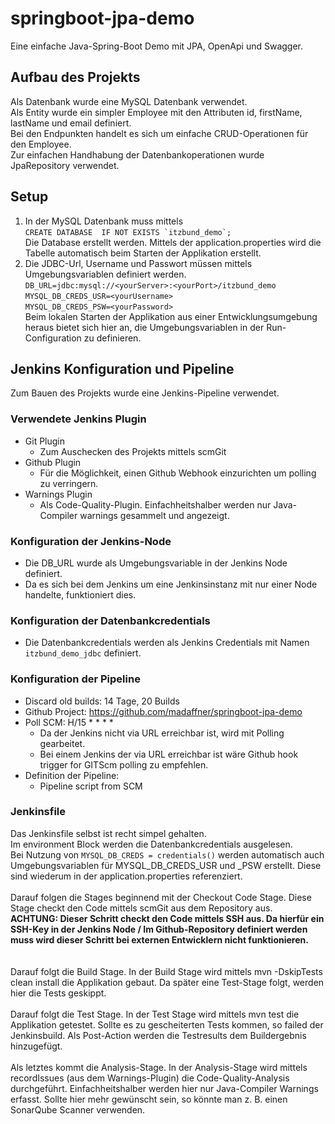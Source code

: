 # springboot-jpa-demo

Eine einfache Java-Spring-Boot Demo mit JPA, OpenApi und Swagger.<br>

## Aufbau des Projekts

Als Datenbank wurde eine MySQL Datenbank verwendet. <br>
Als Entity wurde ein simpler Employee mit den Attributen id, firstName, lastName und email definiert.<br>
Bei den Endpunkten handelt es sich um einfache CRUD-Operationen für den Employee.<br>
Zur einfachen Handhabung der Datenbankoperationen wurde JpaRepository verwendet.

## Setup
1. In der MySQL Datenbank muss mittels <br>
    ``CREATE DATABASE  IF NOT EXISTS `itzbund_demo`;`` <br>
Die Database erstellt werden. Mittels der application.properties wird die Tabelle automatisch beim Starten der Applikation erstellt.
2. Die JDBC-Url, Username und Passwort müssen mittels Umgebungsvariablen definiert werden.
    ``DB_URL=jdbc:mysql://<yourServer>:<yourPort>/itzbund_demo``<br>
    ``MYSQL_DB_CREDS_USR=<yourUsername>``<br>
    ``MYSQL_DB_CREDS_PSW=<yourPassword>``<br>
Beim lokalen Starten der Applikation aus einer Entwicklungsumgebung heraus bietet sich hier an, die Umgebungsvariablen in der Run-Configuration zu definieren.


## Jenkins Konfiguration und Pipeline
Zum Bauen des Projekts wurde eine Jenkins-Pipeline verwendet.

### Verwendete Jenkins Plugin
- Git Plugin
  - Zum Auschecken des Projekts mittels scmGit
- Github Plugin
  - Für die Möglichkeit, einen Github Webhook einzurichten um polling zu verringern.
- Warnings Plugin
  - Als Code-Quality-Plugin. Einfachheitshalber werden nur Java-Compiler warnings gesammelt und angezeigt.

### Konfiguration der Jenkins-Node
- Die DB_URL wurde als Umgebungsvariable in der Jenkins Node definiert.
- Da es sich bei dem Jenkins um eine Jenkinsinstanz mit nur einer Node handelte, funktioniert dies.

### Konfiguration der Datenbankcredentials
- Die Datenbankcredentials werden als Jenkins Credentials mit Namen `itzbund_demo_jdbc` definiert.

### Konfiguration der Pipeline
- Discard old builds: 14 Tage, 20 Builds
- Github Project: https://github.com/madaffner/springboot-jpa-demo
- Poll SCM: H/15 * * * *
  - Da der Jenkins nicht via URL erreichbar ist, wird mit Polling gearbeitet.
  - Bei einem Jenkins der via URL erreichbar ist wäre Github hook trigger for GITScm polling zu empfehlen.
- Definition der Pipeline:
  - Pipeline script from SCM

### Jenkinsfile
Das Jenkinsfile selbst ist recht simpel gehalten.<br>
Im environment Block werden die Datenbankcredentials ausgelesen.<br>
Bei Nutzung von `MYSQL_DB_CREDS = credentials()` werden automatisch auch Umgebungsvariablen für MYSQL_DB_CREDS_USR und _PSW erstellt.
Diese sind wiederum in der application.properties referenziert.
<br><br>
Darauf folgen die Stages beginnend mit der Checkout Code Stage.
Diese Stage checkt den Code mittels scmGit aus dem Repository aus.<br>
**ACHTUNG: Dieser Schritt checkt den Code mittels SSH aus. Da hierfür ein SSH-Key in der Jenkins Node / Im Github-Repository definiert werden muss wird dieser Schritt bei externen Entwicklern nicht funktionieren.**<br>
<br><br>
Darauf folgt die Build Stage.
In der Build Stage wird mittels mvn -DskipTests clean install die Applikation gebaut. Da später eine Test-Stage folgt, werden hier die Tests geskippt.
<br><br>
Darauf folgt die Test Stage.
In der Test Stage wird mittels mvn test die Applikation getestet.
Sollte es zu gescheiterten Tests kommen, so failed der Jenkinsbuild.
Als Post-Action werden die Testresults dem Buildergebnis hinzugefügt.
<br><br>
Als letztes kommt die Analysis-Stage.
In der Analysis-Stage wird mittels recordIssues (aus dem Warnings-Plugin) die Code-Quality-Analysis durchgeführt.
Einfachheitshalber werden hier nur Java-Compiler Warnings erfasst.
Sollte hier mehr gewünscht sein, so könnte man z. B. einen SonarQube Scanner verwenden.
